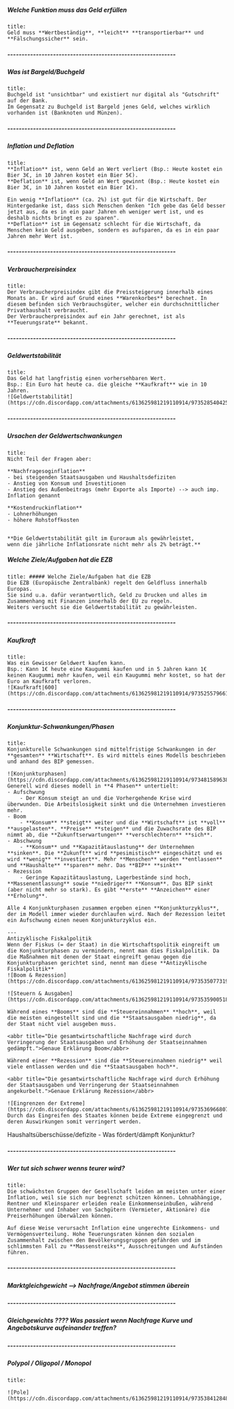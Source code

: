 ##### Welche Funktion muss das Geld erfüllen
```ad-info
title: 
Geld muss **Wertbeständig**, **leicht** **transportierbar** und **Fälschungssicher** sein.
```
##### -----------------------------------------------------------
##### Was ist Bargeld/Buchgeld
```ad-info
title:
Buchgeld ist "unsichtbar" und existiert nur digital als "Gutschrift" auf der Bank.
Im Gegensatz zu Buchgeld ist Bargeld jenes Geld, welches wirklich vorhanden ist (Banknoten und Münzen).
```
##### -----------------------------------------------------------
##### Inflation und Deflation‌
```ad-info
title:
**Inflation** ist, wenn Geld an Wert verliert (Bsp.: Heute kostet ein Bier 3€, in 10 Jahren kostet ein Bier 5€).
**Deflation** ist, wenn Geld an Wert gewinnt (Bsp.: Heute kostet ein Bier 3€, in 10 Jahren kostet ein Bier 1€).

Ein wenig **Inflation** (ca. 2%) ist gut für die Wirtschaft. Der Hintergedanke ist, dass sich Menschen denken "Ich gebe das Geld besser jetzt aus, da es in ein paar Jahren eh weniger wert ist, und es deshalb nichts bringt es zu sparen".
**Deflation** ist im Gegensatz schlecht für die Wirtschaft, da Menschen kein Geld ausgeben, sondern es aufsparen, da es in ein paar Jahren mehr Wert ist.
```
##### -----------------------------------------------------------

##### V‌erbraucherpreisindex
```ad-info
title:
Der Verbraucherpreisindex gibt die Preissteigerung innerhalb eines Monats an. Er wird auf Grund eines **Warenkorbes** berechnet. In diesem befinden sich Verbrauchsgüter, welcher ein durchschnittlicher Privathaushalt verbraucht.
Der Verbraucherpreisindex auf ein Jahr gerechnet, ist als **Teuerungsrate** bekannt.
```
##### -----------------------------------------------------------
##### Geldwertstabilität
```ad-info
title:
Das Geld hat langfristig einen vorhersehbaren Wert.
Bsp.: Ein Euro hat heute ca. die gleiche **Kaufkraft** wie in 10 Jahren.
![Geldwertstabilität](https://cdn.discordapp.com/attachments/613625981219110914/973528540425367583/unknown.png)
```
##### -----------------------------------------------------------
##### Ursachen der Geldwertschwankungen
```ad-info
title:
Nicht Teil der Fragen aber:

**Nachfragesoginflation**
- bei steigenden Staatsausgaben und Haushaltsdefiziten
- Anstieg von Konsum und Investitionen
- Anstieg des Außenbeitrags (mehr Exporte als Importe) --> auch imp. Inflation genannt
 
**Kostendruckinflation**
- Lohnerhöhungen
- höhere Rohstoffkosten


**Die Geldwertstabilität gilt im Euroraum als gewährleistet,
wenn die jährliche Inflationsrate nicht mehr als 2% beträgt.**
```

##### Welche Ziele/Aufgaben hat die EZB‌
```ad-info
title: ##### Welche Ziele/Aufgaben hat die EZB
Die EZB (Europäische Zentralbank) regelt den Geldfluss innerhalb Europas.
Sie sind u.a. dafür verantwortlich, Geld zu Drucken und alles im Zusammenhang mit Finanzen innerhalb der EU zu regeln.
Weiters versucht sie die Geldwertstabilität zu gewährleisten.
```
##### -----------------------------------------------------------
##### Kaufkraft‌
```ad-info
title: 
Was ein Gewisser Geldwert kaufen kann.
Bsp.: Kann 1€ heute eine Kaugummi kaufen und in 5 Jahren kann 1€ keinen Kaugummi mehr kaufen, weil ein Kaugummi mehr kostet, so hat der Euro an Kaufkraft verloren.
![Kaufkraft|600](https://cdn.discordapp.com/attachments/613625981219110914/973525579661987890/unknown.png)
```
##### -----------------------------------------------------------
##### Konjunktur-Schwankungen/Phasen‌
```ad-info
title: 
Konjunkturelle Schwankungen sind mittelfristige Schwankungen in der **gesamten** **Wirtschaft**. Es wird mittels eines Modells beschrieben und anhand des BIP gemessen.

![Konjunkturphasen](https://cdn.discordapp.com/attachments/613625981219110914/973481589638053889/Untitled.png)
Generell wird dieses modell in **4 Phasen** untertielt:
- Aufschwung
	- Der Konsum steigt an und die Vorhergehende Krise wird überwunden. Die Arbeitslosigkeit sinkt und die Unternehmen investieren mehr.
- Boom
	- **Konsum** **steigt** weiter und die **Wirtschaft** ist **voll** **ausgelasten**. **Preise** **steigen** und die Zuwachsrate des BIP nimmt ab, die **Zukunftserwartungen** **verschlechtern** **sich**.
- Abschwung
	- **Konsum** und **Kapazitätauslastung** der Unternehmen **sinken**. Die **Zukunft** wird **pesimistisch** eingeschätzt und es wird **wenig** **investiert**. Mehr **Menschen** werden **entlassen** und **Haushalte** **sparen** mehr. Das **BIP** **sinkt**
- Rezession
	- Geringe Kapazitätauslastung, Lagerbestände sind hoch, **Massenentlassung** sowie **niedriger** **Konsum**. Das BIP sinkt (aber nicht mehr so stark). Es gibt **erste** **Anzeichen** einer **Erholung**.

Alle 4 Konjunkturphasen zusammen ergeben einen **Konjunkturzyklus**, der im Modell immer wieder durchlaufen wird. Nach der Rezession leitet ein Aufschwung einen neuen Konjunkturzyklus ein.

---
Antizyklische Fiskalpolitik
Wenn der Fiskus (= der Staat) in die Wirtschaftspolitik eingreift um die Konjunkturphasen zu vermindern, nennt man dies Fiskalpolitik. Da die Maßnahmen mit denen der Staat eingreift genau gegen die Konjunkturphasen gerichtet sind, nennt man diese **Antizyklische Fiskalpolitik**
![Boom & Rezession](https://cdn.discordapp.com/attachments/613625981219110914/973535077319450625/Untitled.png)

![Steuern & Ausgaben](https://cdn.discordapp.com/attachments/613625981219110914/973535900518723614/Untitled.png)

Während eines **Booms** sind die **Steuereinnahmen** **hoch**, weil die meisten eingestellt sind und die **Staatsausgaben niedrig**, da der Staat nicht viel ausgeben muss.

<abbr title="Die gesamtwirtschaftliche Nachfrage wird durch Verringerung der Staatsausgaben und Erhöhung der Staatseinnahmen gedämpft.">Genaue Erklärung Boom</abbr>

Während einer **Rezession** sind die **Steuereinnahmen niedrig** weil viele entlassen werden und die **Staatsausgaben hoch**.

<abbr title="Die gesamtwirtschaftliche Nachfrage wird durch Erhöhung der Staatsausgaben und Verringerung der Staatseinnahmen angekurbelt.">Genaue Erklärung Rezession</abbr>

![Eingrenzen der Extreme](https://cdn.discordapp.com/attachments/613625981219110914/973536966807257098/Untitled.png)
Durch das Eingreifen des Staates können beide Extreme eingegrenzt und deren Auswirkungen somit verringert werden.
```


Haushaltsüberschüsse/defizite -  Was fördert/dämpft Konjunktur?
##### -----------------------------------------------------------
##### Wer tut sich schwer wenns teurer wird?
```ad-info
title: 
Die schwächsten Gruppen der Gesellschaft leiden am meisten unter einer Inflation, weil sie sich nur begrenzt schützen können. Lohnabhängige, Rentner und Kleinsparer erleiden reale Einkommenseinbußen, während Unternehmer und Inhaber von Sachgütern (Vermieter, Aktionäre) die Preiserhöhungen überwälzen können.

Auf diese Weise verursacht Inflation eine ungerechte Einkommens- und Vermögensverteilung. Hohe Teuerungsraten können den sozialen Zusammenhalt zwischen den Bevölkerungsgruppen gefährden und im schlimmsten Fall zu **Massenstreiks**, Ausschreitungen und Aufständen führen.
```

##### -----------------------------------------------------------
##### Marktgleichgewicht --> Nachfrage/Angebot stimmen überein

##### -----------------------------------------------------------
##### Gleichgewichts ???? Was passiert wenn Nachfrage Kurve und Angebotskurve aufeinander treffen?


##### -----------------------------------------------------------
##### Polypol / Oligopol / Monopol
```ad-info
title: 

![Pole](https://cdn.discordapp.com/attachments/613625981219110914/973538412848099338/Untitled.png)
```
